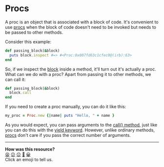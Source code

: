 # Procs

A proc is an object that is associated with a block of code. It's convenient to use [procs](http://www.ruby-doc.org/core-2.1.2/Proc.html) when the block of code doesn't need to be invoked but needs to be passed to other methods. 

Consider this example:

````ruby
def passing_block(&block)
  puts block.inspect #=> #<Proc:0x007fd63c1cfec0@(irb):63>
end
````

So, if we inspect the [block](https://github.com/makersacademy/course/blob/master/pills/blocks.md) inside a method, it'll turn out it's actually a proc. What can we do with a proc? Apart from passing it to other methods, we can call it:

````ruby
def passing_block(&block)
  block.call
end
````

If you need to create a proc manually, you can do it like this:

````ruby
my_proc = Proc.new {|name| puts "Hello, " + name }
````

As you would expect, you can pass arguments to the [call() method](http://www.ruby-doc.org/core-2.1.2/Proc.html#method-i-call), just like you can do this with the [yield keyword](http://www.ruby-doc.org/core-2.1.2/Proc.html#method-i-yield). However, unlike ordinary methods, [procs](http://www.ruby-doc.org/core-2.1.2/Proc.html) don't care if you pass the correct number of arguments.

<!-- BEGIN GENERATED SECTION DO NOT EDIT -->

---

**How was this resource?**  
[😫](https://airtable.com/shrUJ3t7KLMqVRFKR?prefill_Repository=course&prefill_File=pills/procs.md&prefill_Sentiment=😫) [😕](https://airtable.com/shrUJ3t7KLMqVRFKR?prefill_Repository=course&prefill_File=pills/procs.md&prefill_Sentiment=😕) [😐](https://airtable.com/shrUJ3t7KLMqVRFKR?prefill_Repository=course&prefill_File=pills/procs.md&prefill_Sentiment=😐) [🙂](https://airtable.com/shrUJ3t7KLMqVRFKR?prefill_Repository=course&prefill_File=pills/procs.md&prefill_Sentiment=🙂) [😀](https://airtable.com/shrUJ3t7KLMqVRFKR?prefill_Repository=course&prefill_File=pills/procs.md&prefill_Sentiment=😀)  
Click an emoji to tell us.

<!-- END GENERATED SECTION DO NOT EDIT -->
